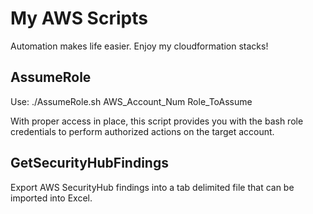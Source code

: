 # My AWS Scripts

Automation makes life easier. Enjoy my cloudformation stacks!

## AssumeRole

Use: ./AssumeRole.sh AWS_Account_Num Role_ToAssume

With proper access in place, this script provides you with the bash role credentials to perform authorized actions on the target account.

## GetSecurityHubFindings

Export AWS SecurityHub findings into a tab delimited file that can be imported into Excel.
